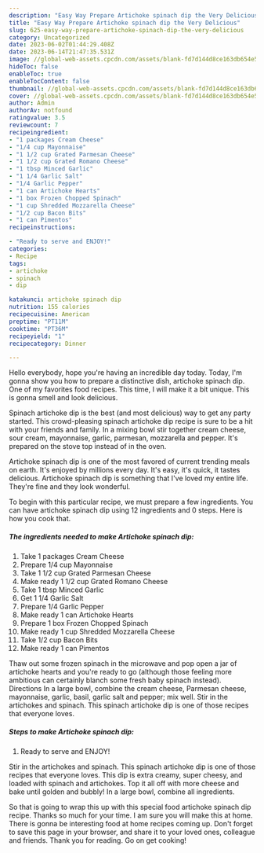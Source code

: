 ```yaml
---
description: "Easy Way Prepare Artichoke spinach dip the Very Delicious"
title: "Easy Way Prepare Artichoke spinach dip the Very Delicious"
slug: 625-easy-way-prepare-artichoke-spinach-dip-the-very-delicious
category: Uncategorized
date: 2023-06-02T01:44:29.408Z
date: 2023-06-14T21:47:35.531Z
image: //global-web-assets.cpcdn.com/assets/blank-fd7d144d8ce163db654e5a02c40b08a2775adb7897d16e4062681dc7e1b2800f.png
hideToc: false
enableToc: true
enableTocContent: false
thumbnail: //global-web-assets.cpcdn.com/assets/blank-fd7d144d8ce163db654e5a02c40b08a2775adb7897d16e4062681dc7e1b2800f.png
cover: //global-web-assets.cpcdn.com/assets/blank-fd7d144d8ce163db654e5a02c40b08a2775adb7897d16e4062681dc7e1b2800f.png
author: Admin
authorAv: notfound
ratingvalue: 3.5
reviewcount: 7
recipeingredient:
- "1 packages Cream Cheese"
- "1/4 cup Mayonnaise"
- "1 1/2 cup Grated Parmesan Cheese"
- "1 1/2 cup Grated Romano Cheese"
- "1 tbsp Minced Garlic"
- "1 1/4 Garlic Salt"
- "1/4 Garlic Pepper"
- "1 can Artichoke Hearts"
- "1 box Frozen Chopped Spinach"
- "1 cup Shredded Mozzarella Cheese"
- "1/2 cup Bacon Bits"
- "1 can Pimentos"
recipeinstructions:

- "Ready to serve and ENJOY!"
categories:
- Recipe
tags:
- artichoke
- spinach
- dip

katakunci: artichoke spinach dip 
nutrition: 155 calories
recipecuisine: American
preptime: "PT11M"
cooktime: "PT36M"
recipeyield: "1"
recipecategory: Dinner

---
```



Hello everybody, hope you're having an incredible day today. Today, I'm gonna show you how to prepare a distinctive dish, artichoke spinach dip. One of my favorites food recipes. This time, I will make it a bit unique. This is gonna smell and look delicious.

Spinach artichoke dip is the best (and most delicious) way to get any party started. This crowd-pleasing spinach artichoke dip recipe is sure to be a hit with your friends and family. In a mixing bowl stir together cream cheese, sour cream, mayonnaise, garlic, parmesan, mozzarella and pepper. It&#39;s prepared on the stove top instead of in the oven.

Artichoke spinach dip is one of the most favored of current trending meals on earth. It's enjoyed by millions every day. It's easy, it's quick, it tastes delicious. Artichoke spinach dip is something that I've loved my entire life. They're fine and they look wonderful.


To begin with this particular recipe, we must prepare a few ingredients. You can have artichoke spinach dip using 12 ingredients and 0 steps. Here is how you cook that.

<!--inarticleads1-->

##### The ingredients needed to make Artichoke spinach dip:

1. Take 1 packages Cream Cheese
1. Prepare 1/4 cup Mayonnaise
1. Take 1 1/2 cup Grated Parmesan Cheese
1. Make ready 1 1/2 cup Grated Romano Cheese
1. Take 1 tbsp Minced Garlic
1. Get 1 1/4 Garlic Salt
1. Prepare 1/4 Garlic Pepper
1. Make ready 1 can Artichoke Hearts
1. Prepare 1 box Frozen Chopped Spinach
1. Make ready 1 cup Shredded Mozzarella Cheese
1. Take 1/2 cup Bacon Bits
1. Make ready 1 can Pimentos


Thaw out some frozen spinach in the microwave and pop open a jar of artichoke hearts and you&#39;re ready to go (although those feeling more ambitious can certainly blanch some fresh baby spinach instead). Directions In a large bowl, combine the cream cheese, Parmesan cheese, mayonnaise, garlic, basil, garlic salt and pepper; mix well. Stir in the artichokes and spinach. This spinach artichoke dip is one of those recipes that everyone loves. 

<!--inarticleads2-->

##### Steps to make Artichoke spinach dip:


1. Ready to serve and ENJOY!

Stir in the artichokes and spinach. This spinach artichoke dip is one of those recipes that everyone loves. This dip is extra creamy, super cheesy, and loaded with spinach and artichokes. Top it all off with more cheese and bake until golden and bubbly! In a large bowl, combine all ingredients. 

So that is going to wrap this up with this special food artichoke spinach dip recipe. Thanks so much for your time. I am sure you will make this at home. There is gonna be interesting food at home recipes coming up. Don't forget to save this page in your browser, and share it to your loved ones, colleague and friends. Thank you for reading. Go on get cooking!
